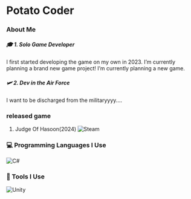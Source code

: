 # Potato Coder

### About Me

##### 🎓 1. Solo Game Developer  
I first started developing the game on my own in 2023.
I’m currently planning a brand new game project! I’m currently planning a new game.

##### 🛩️ 2. Dev in the Air Force  
I want to be discharged from the militaryyyy....


### released game
1. Judge Of Hasoon(2024) ![Steam](https://img.shields.io/badge/steam-%23000000.svg?style=for-the-badge&logo=steam&logoColor=white)


### 💻 Programming Languages I Use

![C#](https://img.shields.io/badge/C%23-239120.svg?&style=for-the-badge&logo=c-sharp&logoColor=white)


### 🔧 Tools I Use

![Unity](https://img.shields.io/badge/unity-%23000000.svg?style=for-the-badge&logo=unity&logoColor=white)

